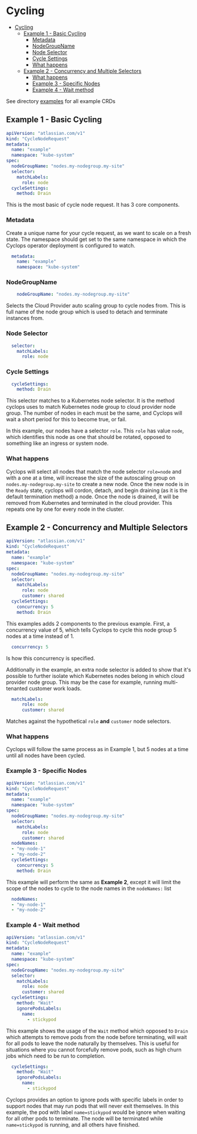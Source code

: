 # Cycling 

- [Cycling](#cycling)
  - [Example 1 - Basic Cycling](#example-1---basic-cycling)
    - [Metadata](#metadata)
    - [NodeGroupName](#nodegroupname)
    - [Node Selector](#node-selector)
    - [Cycle Settings](#cycle-settings)
    - [What happens](#what-happens)
  - [Example 2 - Concurrency and Multiple Selectors](#example-2---concurrency-and-multiple-selectors)
    - [What happens](#what-happens-1)
    - [Example 3 - Specific Nodes](#example-3---specific-nodes)
    - [Example 4 - Wait method](#example-4---wait-method)

See directory [examples](./examples) for all example CRDs

## Example 1 - Basic Cycling

```yaml
apiVersion: "atlassian.com/v1"
kind: "CycleNodeRequest"
metadata:
  name: "example"
  namespace: "kube-system"
spec:
  nodeGroupName: "nodes.my-nodegroup.my-site"
  selector:
    matchLabels:
      role: node
  cycleSettings:
    method: Drain
```

This is the most basic of cycle node request.  It has 3 core components.

### Metadata

Create a unique name for your cycle request, as we want to scale on a fresh state.
The namespace should get set to the same namespace in which the Cyclops operator deployment is configured to watch.

```yaml
  metadata:
    name: "example"
    namespace: "kube-system"
```

### NodeGroupName

```yaml
    nodeGroupName: "nodes.my-nodegroup.my-site"
```
Selects the Cloud Provider auto scaling group to cycle nodes from. This is full name of the node group which is used to detach and terminate instances from.

### Node Selector

```yaml
  selector:
    matchLabels:
      role: node
```

### Cycle Settings

```yaml
  cycleSettings:
    method: Drain
```

This selector matches to a Kubernetes node selector. It is the method cyclops uses to match Kubernetes node group to cloud provider node group. The number of nodes in each must be the same, and Cyclops will wait a short period for this to become true, or fail.

In this example, our nodes have a selector `role`. This `role` has value `node`, which identifies this node as one that should be rotated, opposed to something like an ingress or system node.

### What happens

Cyclops will select all nodes that match the node selector `role=node` and with a one at a time, will increase the size of the autoscaling group on `nodes.my-nodegroup.my-site` to create a new node. Once the new node is in the `Ready` state, cyclops will cordon, detach, and begin draining (as it is the default termination method) a node. Once the node is drained, it will be removed from Kubernetes and terminated in the cloud provider. This repeats one by one for every node in the cluster.

## Example 2 - Concurrency and Multiple Selectors

```yaml
apiVersion: "atlassian.com/v1"
kind: "CycleNodeRequest"
metadata:
  name: "example"
  namespace: "kube-system"
spec:
  nodeGroupName: "nodes.my-nodegroup.my-site"
  selector:
    matchLabels:
      role: node
      customer: shared
  cycleSettings:
    concurrency: 5
    method: Drain
```

This examples adds 2 components to the previous example. First, a concurrency value of 5, which tells Cyclops to cycle this node group 5 nodes at a time instead of 1. 

```yaml
  concurrency: 5
```
Is how this concurrency is specified.

Additionally in the example, an extra node selector is added to show that it's possible to further isolate which Kubernetes nodes belong in which cloud provider node group. This may be the case for example, running multi-tenanted customer work loads.

```yaml
  matchLabels:
      role: node
      customer: shared
```
Matches against the hypothetical `role` **and** `customer` node selectors.

### What happens

Cyclops will follow the same process as in Example 1, but 5 nodes at a time until all nodes have been cycled.

### Example 3 - Specific Nodes

```yaml
apiVersion: "atlassian.com/v1"
kind: "CycleNodeRequest"
metadata:
  name: "example"
  namespace: "kube-system"
spec:
  nodeGroupName: "nodes.my-nodegroup.my-site"
  selector:
    matchLabels:
      role: node
      customer: shared
  nodeNames:
  - "my-node-1"
  - "my-node-2"
  cycleSettings:
    concurrency: 5
    method: Drain
```

This example will perform the same as **Example 2**, except it will limit the scope of the nodes to cycle to the node names in the `nodeNames:` list

```yaml
  nodeNames:
  - "my-node-1"
  - "my-node-2"
```

### Example 4 - Wait method


```yaml
apiVersion: "atlassian.com/v1"
kind: "CycleNodeRequest"
metadata:
  name: "example"
  namespace: "kube-system"
spec:
  nodeGroupName: "nodes.my-nodegroup.my-site"
  selector:
    matchLabels:
      role: node
      customer: shared
  cycleSettings:
    method: "Wait"
    ignorePodsLabels:
      name:
        - stickypod  
```

This example shows the usage of the `Wait` method which opposed to `Drain` which attempts to remove pods from the node before terminating, will wait for all pods to leave the node naturally by themselves. This is useful for situations where you cannot forcefully remove pods, such as high churn jobs which need to be run to completion.

```yaml
  cycleSettings:
    method: "Wait"
    ignorePodsLabels:
      name:
        - stickypod  
```

Cyclops provides an option to ignore pods with specific labels in order to support nodes that may run pods that will never exit themselves. In this example, the pod with label `name=stickypod` would be ignore when waiting for all other pods to terminate. The node will be terminated while `name=stickypod` is running, and all others have finished.
